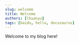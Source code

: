 ```yaml
---
slug: welcome
title: Welcome
authors: [lhuanyu]
tags: [baidu, hello, docusaurus]
---
```


Welcome to my blog here!
